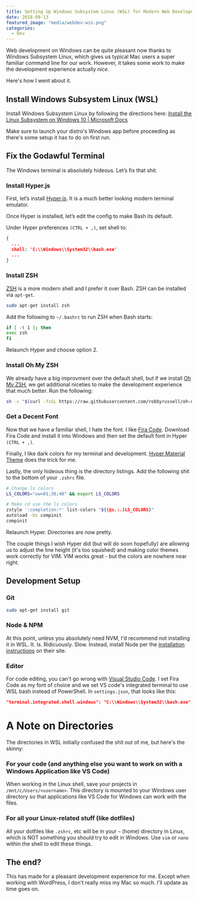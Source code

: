 ```yaml
---
title: Setting Up Windows Subsystem Linux (WSL) for Modern Web Development on Windows
date: 2018-09-13
featured_image: "media/webdev-win.png"
categories:
  - Dev
---
```


Web development on Windows can be quite pleasant now thanks to Windows Subsystem Linux, which gives us typical Mac users a super familiar command line for our work. However, it takes some work to make the development experience actually _nice_.

Here's how I went about it.

## Install Windows Subsystem Linux (WSL)

Install Windows Subsystem Linux by following the directions here: [Install the Linux Subsystem on Windows 10 | Microsoft Docs](https://msdn.microsoft.com/en-au/commandline/wsl/install_guide)

Make sure to launch your distro's Windows app before proceeding as there's some setup it has to do on first run.

## Fix the Godawful Terminal

The Windows terminal is absolutely hideous. Let’s fix that shit.

### Install Hyper.js

First, let’s install [Hyper.js](https://hyper.is/). It is a much better looking modern terminal emulator.

Once Hyper is installed, let’s edit the config to make Bash its default.

Under Hyper preferences `(CTRL + ,)`, set shell to:

```json
{
  ...
  shell: 'C:\\Windows\\System32\\bash.exe'
  ...
}
```

### Install ZSH

[ZSH](http://www.zsh.org/) is a more modern shell and I prefer it over Bash. ZSH can be installed via `apt-get`.

```sh
sudo apt-get install zsh
```

Add the following to `~/.bashrc` to run ZSH when Bash starts:

```sh
if [ -t 1 ]; then
exec zsh
fi
```

Relaunch Hyper and choose option 2.

### Install Oh My ZSH

We already have a big improvment over the default shell, but if we install [Oh My ZSH](https://github.com/robbyrussell/oh-my-zsh), we get additional niceties to make the development experience that much better. Run the following:

```sh
sh -c "$(curl -fsSL https://raw.githubusercontent.com/robbyrussell/oh-my-zsh/master/tools/install.sh)"
```

### Get a Decent Font

Now that we have a familiar shell, I hate the font. I like [Fira Code](https://github.com/tonsky/FiraCode). Download Fira Code and install it into Windows and then set the default font in Hyper `(CTRL + ,)`.

Finally, I like dark colors for my terminal and development. [Hyper Material Theme](https://hyper.is/plugins/hyper-material-theme) does the trick for me.

Lastly, the only hideous thing is the directory listings. Add the following shit to the bottom of your `.zshrc` file.

```sh
# Change ls colors
LS_COLORS="ow=01;36;40" && export LS_COLORS

# Make cd use the ls colors
zstyle ':completion:*' list-colors "${(@s.:.)LS_COLORS}"
autoload -Uz compinit
compinit
```

Relaunch Hyper. Directories are now pretty.

The couple things I wish Hyper did (but will do soon hopefully) are allowing us to adjust the line height (it's too squished) and making color themes work correctly for VIM. VIM works great - but the colors are nowhere near right.

## Development Setup

### Git

```sh
sudo apt-get install git
```

### Node & NPM

At this point, unless you absolutely need NVM, I'd recommend not installing it in WSL. It. Is. Ridicuously. Slow. Instead, install Node per the [installation instructions](https://nodejs.org/en/download/package-manager/#debian-and-ubuntu-based-linux-distributions-enterprise-linux-fedora-and-snap-packages) on their site.

### Editor

For code editing, you can't go wrong with [Visual Studio Code](https://code.visualstudio.com/). I set Fira Code as my font of choice and we set VS code's integrated terminal to use WSL bash instead of PowerShell. In `settings.json`, that looks like this:

```json
"terminal.integrated.shell.windows": "C:\\Windows\\System32\\bash.exe",
```

# A Note on Directories

The directories in WSL initially confused the shit out of me, but here's the skinny:

### For your code (and anything else you want to work on with a Windows Application like VS Code)

When working in the Linux shell, save your projects in `/mnt/c/Users/<username>`. This directory is mounted to your Windows user directory so that applications like VS Code for Windows can work with the files.

### For all your Linux-related stuff (like dotfiles)

All your dotfiles like `.zshrc`, etc will be in your `~` (home) directory in Linux, which is NOT something you should try to edit in Windows. Use `vim` or `nano` within the shell to edit these things.

## The end?

This has made for a pleasant development experience for me. Except when working with WordPress, I don't really miss my Mac so much. I'll update as time goes on.
